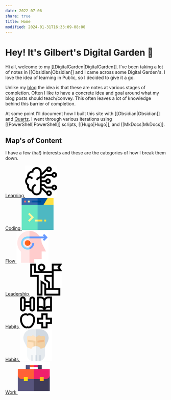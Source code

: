 ```yaml
---
date: 2022-07-06
share: true
title: Home
modified: 2024-01-31T16:33:09-08:00
---
```


# Hey! It's Gilbert's Digital Garden 🌱

Hi all, welcome to my [[DigitalGarden|DigitalGarden]]. I've been taking a lot of notes in [[Obsidian|Obsidian]] and I came across some Digital Garden's. I love the idea of learning in Public, so I decided to give it a go.

Unlike my [blog](https://gilbertsanchez.com/) the idea is that these are notes at various stages of completion. Often I like to have a concrete idea and goal around what my blog posts should teach/convey. This often leaves a lot of knowledge behind this barrier of completion.

At some point I'll document how I built this site with [[Obsidian|Obsidian]] and [Quartz](https://quartz.jzhao.xyz/). I went through various iterations using [[PowerShell|PowerShell]] scripts, [[Hugo|Hugo]], and [[MkDocs|MkDocs]].

## Map's of Content

I have a few (ha!) interests and these are the categories of how I break them down.
<div class="moc">
    <div class="mocitem">
        <a href="./MOC/Learning MOC">
            Learning
            <img src="./Files/machine-learning.svg" height="100" width="auto">
        </a>
    </div>
    <div class="mocitem">
        <a href="./MOC/Coding MOC">
            Coding
            <img src="./Files/code.svg" height="100" width="auto">
        </a>
    </div>
    <div class="mocitem">
        <a href="./MOC/FLow MOC">
            Flow
            <img src="./Files/forward.svg" height="100" width="auto">
        </a>
    </div>
    <div class="mocitem">
        <a href="./MOC/Leadership MOC">
            Leadership
            <img src="./Files/leadership.svg" height="100" width="auto">
        </a>
    </div>
    <div class="mocitem">
        <a href="./MOC/Habits MOC">
            Habits
            <img src="./Files/lifestyle.svg" height="100" width="auto">
        </a>
    </div>
     <div class="mocitem">
        <a href="./MOC/Philosophy MOC">
            Habits
            <img src="./Files/philosopher.svg" height="100" width="auto">
        </a>
    </div>
    <div class="mocitem">
        <a href="./MOC/Work MOC">
            Work
            <img src="./Files/briefcase.svg" height="100" width="auto">
        </a>
    </div>
</div>
